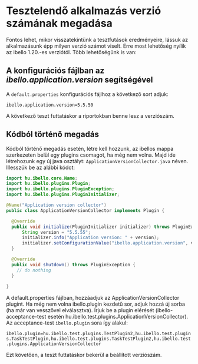 # **Tesztelendő alkalmazás verzió számának megadása**

Fontos lehet, mikor visszatekintünk a tesztfutások eredményeire, lássuk az alkalmazásunk épp milyen verzió számot viselt. Erre most lehetőség nyílik az ibello 1.20.-es verziótól. Több lehetőségünk is van:

## A konfigurációs fájlban az _ibello.application.version_ segítségével

A `default.properties` konfigurációs fájlhoz a következő sort adjuk:

`ibello.application.version=5.5.50`

A következő teszt futtatáskor a riportokban benne lesz a verziószám. 

## Kódból történő megadás

Kódból történő megadás esetén, létre kell hozzunk, az ibellos mappa szerkezeten belül egy plugins csomagot, ha még nem volna. Majd ide létrehozunk egy új java osztályt: `ApplicationVersionCollector.java` néven. Illesszük be az alábbi kódot:

```java
import hu.ibello.core.Name;
import hu.ibello.plugins.Plugin;
import hu.ibello.plugins.PluginException;
import hu.ibello.plugins.PluginInitializer;

@Name("Application version collector")
public class ApplicationVersionCollector implements Plugin {

  @Override
  public void initialize(PluginInitializer initializer) throws PluginException {
      String version = "5.5.55";
      initializer.info("Application version: " + version);
      initializer.setConfigurationValue("ibello.application.version", version);
  }

  @Override
  public void shutdown() throws PluginException {
    // do nothing
  }
    
}
```

A default.properties fájlban, hozzáadjuk az ApplicationVersionCollector plugint. Ha még nem volna ibello.plugin kezdetű sor, adjuk hozzá új sorba (ha már van vesszővel elválasztva). Írjuk be a plugin elérését (ibello-acceptance-test esetén hu.ibello.test.plugins.ApplicationVersionCollector). Az acceptance-test `ibello.plugin` sora így alakul:

`ibello.plugin=hu.ibello.test.plugins.TestPlugin2,hu.ibello.test.plugins.TaskTestPlugin,hu.ibello.test.plugins.TaskTestPlugin2,hu.ibello.test.plugins.ApplicationVersionCollector`

Ezt követően, a teszt futtatáskor bekerül a beállított verziószám.
